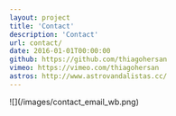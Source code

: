 ```yaml
---
layout: project
title: 'Contact'
description: 'Contact'
url: contact/
date: 2016-01-01T00:00:00
github: https://github.com/thiagohersan
vimeo: https://vimeo.com/thiagohersan
astros: http://www.astrovandalistas.cc/
---
```

<div class="contact-image">
  ![](/images/contact_email_wb.png)
</div>

